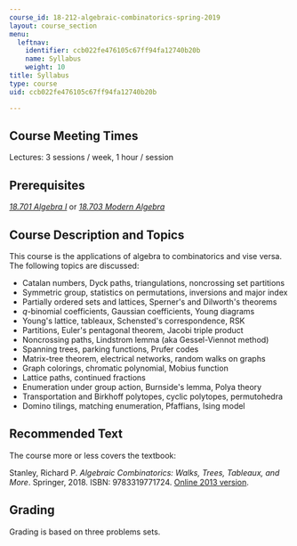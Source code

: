 ```yaml
---
course_id: 18-212-algebraic-combinatorics-spring-2019
layout: course_section
menu:
  leftnav:
    identifier: ccb022fe476105c67ff94fa12740b20b
    name: Syllabus
    weight: 10
title: Syllabus
type: course
uid: ccb022fe476105c67ff94fa12740b20b

---
```


Course Meeting Times
--------------------

Lectures: 3 sessions / week, 1 hour / session

Prerequisites
-------------

_[18.701 Algebra I](/courses/18-701-algebra-i-fall-2010)_ or _[18.703 Modern Algebra](/courses/18-703-modern-algebra-spring-2013)_

Course Description and Topics
-----------------------------

This course is the applications of algebra to combinatorics and vise versa. The following topics are discussed:

*   Catalan numbers, Dyck paths, triangulations, noncrossing set partitions
*   Symmetric group, statistics on permutations, inversions and major index
*   Partially ordered sets and lattices, Sperner's and Dilworth's theorems
*   _q_\-binomial coefficients, Gaussian coefficients, Young diagrams
*   Young's lattice, tableaux, Schensted's correspondence, RSK
*   Partitions, Euler's pentagonal theorem, Jacobi triple product
*   Noncrossing paths, Lindstrom lemma (aka Gessel-Viennot method)
*   Spanning trees, parking functions, Prufer codes
*   Matrix-tree theorem, electrical networks, random walks on graphs
*   Graph colorings, chromatic polynomial, Mobius function
*   Lattice paths, continued fractions
*   Enumeration under group action, Burnside's lemma, Polya theory
*   Transportation and Birkhoff polytopes, cyclic polytopes, permutohedra
*   Domino tilings, matching enumeration, Pfaffians, Ising model

Recommended Text
----------------

The course more or less covers the textbook:

Stanley, Richard P. _Algebraic Combinatorics: Walks, Trees, Tableaux, and More_. Springer, 2018. ISBN: 9783319771724. [Online 2013 version](http://math.mit.edu/~rstan/algcomb/index.html).

Grading
-------

Grading is based on three problems sets.